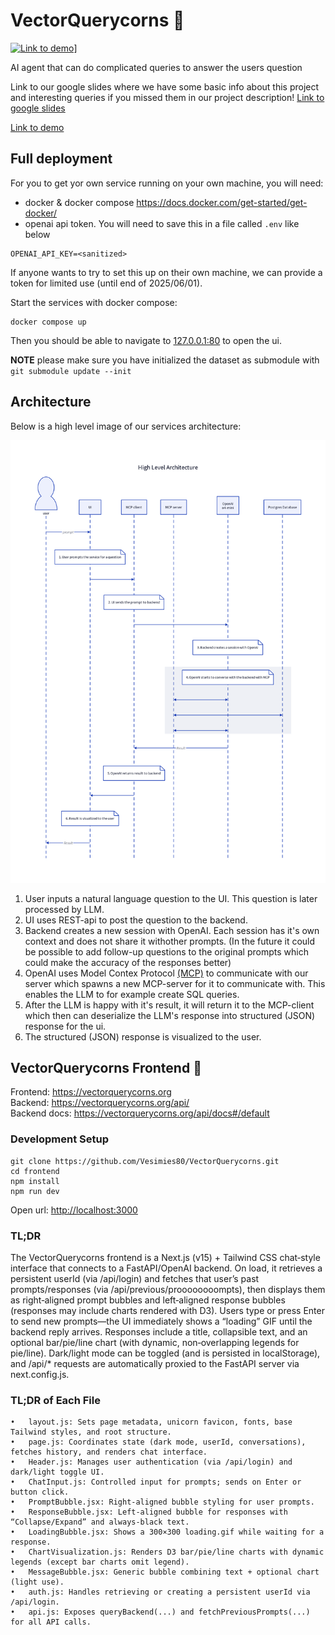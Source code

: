 # VectorQuerycorns 🦄

[![Link to demo](./frontend/public/loading.gif)](https://vectorquerycorns.org/)]

AI agent that can do complicated queries to answer the users question

Link to our google slides where we have some basic info about this project and interesting queries if you missed them in our project description!
[Link to google slides](https://docs.google.com/presentation/d/1lmrZfQ6yIltcm_q985mqo_saP6y-wPMPbO4fbmJZro4/edit?usp=sharing>)

[Link to demo](https://vectorquerycorns.org/)


## Full deployment

For you to get yor own service running on your own machine, you will need:

- docker & docker compose https://docs.docker.com/get-started/get-docker/
- openai api token. You will need to save this in a file called `.env` like below

```
OPENAI_API_KEY=<sanitized>
```

If anyone wants to try to set this up on their own machine, we can provide a token for limited use (until end of 2025/06/01).

Start the services with docker compose:

```
docker compose up
```

Then you should be able to navigate to [127.0.0.1:80](http://127.0.0.1:80) to open the ui.

**NOTE** please make sure you have initialized the dataset as submodule with `git submodule update --init`

## Architecture

Below is a high level image of our services architecture:

![architecture diagram](./docs/sequence.png)

1. User inputs a natural language question to the UI. This question is later processed by LLM.
2. UI uses REST-api to post the question to the backend.
3. Backend creates a new session with OpenAI. Each session has it's own context and does not share it withother prompts. (In the future it could be possible to add follow-up questions to the original prompts which could make the accuracy of the responses better)
4. OpenAI uses Model Contex Protocol [(MCP)](https://modelcontextprotocol.io/introduction) to communicate with our server which spawns a new MCP-server for it to communicate with. This enables the LLM to for example create SQL queries.
5. After the LLM is happy with it's result, it will return it to the MCP-client which then can deserialize the LLM's response into structured (JSON) response for the ui.
6. The structured (JSON) response is visualized to the user.

## VectorQuerycorns Frontend 🦄

Frontend: https://vectorquerycorns.org  
Backend: https://vectorquerycorns.org/api/  
Backend docs: https://vectorquerycorns.org/api/docs#/default  


### Development Setup 

```
git clone https://github.com/Vesimies80/VectorQuerycorns.git
cd frontend
npm install
npm run dev
```

Open url: [http://localhost:3000](http://localhost:3000)

### TL;DR
The VectorQuerycorns frontend is a Next.js (v15) + Tailwind CSS chat‐style interface that connects to a FastAPI/OpenAI backend. On load, it retrieves a persistent userId (via /api/login) and fetches that user’s past prompts/responses (via /api/previous/proooooooompts), then displays them as right‐aligned prompt bubbles and left‐aligned response bubbles (responses may include charts rendered with D3). Users type or press Enter to send new prompts—the UI immediately shows a “loading” GIF until the backend reply arrives. Responses include a title, collapsible text, and an optional bar/pie/line chart (with dynamic, non‐overlapping legends for pie/line). Dark/light mode can be toggled (and is persisted in localStorage), and /api/* requests are automatically proxied to the FastAPI server via next.config.js.
    
### TL;DR of Each File
	•	layout.js: Sets page metadata, unicorn favicon, fonts, base Tailwind styles, and root structure.
	•	page.js: Coordinates state (dark mode, userId, conversations), fetches history, and renders chat interface.
	•	Header.js: Manages user authentication (via /api/login) and dark/light toggle UI.
	•	ChatInput.js: Controlled input for prompts; sends on Enter or button click.
	•	PromptBubble.jsx: Right‐aligned bubble styling for user prompts.
	•	ResponseBubble.jsx: Left‐aligned bubble for responses with “Collapse/Expand” and always‐black text.
	•	LoadingBubble.jsx: Shows a 300×300 loading.gif while waiting for a response.
	•	ChartVisualization.js: Renders D3 bar/pie/line charts with dynamic legends (except bar charts omit legend).
	•	MessageBubble.jsx: Generic bubble combining text + optional chart (light use).
	•	auth.js: Handles retrieving or creating a persistent userId via /api/login.
	•	api.js: Exposes queryBackend(...) and fetchPreviousPrompts(...) for all API calls.

